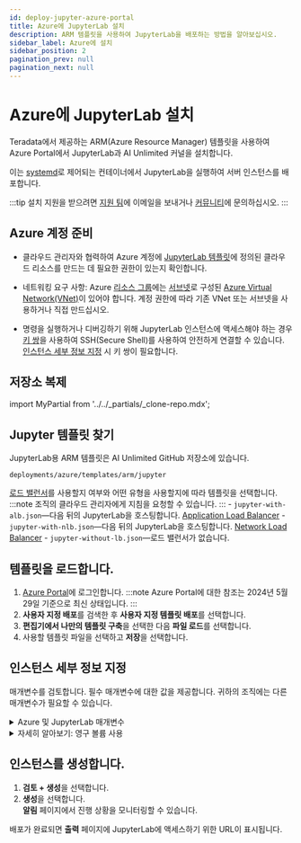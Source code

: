 ```yaml
---
id: deploy-jupyter-azure-portal
title: Azure에 JupyterLab 설치
description: ARM 템플릿을 사용하여 JupyterLab을 배포하는 방법을 알아보십시오.
sidebar_label: Azure에 설치
sidebar_position: 2
pagination_prev: null
pagination_next: null
---
```


# Azure에 JupyterLab 설치

Teradata에서 제공하는 ARM(Azure Resource Manager) 템플릿을 사용하여 Azure Portal에서 JupyterLab과 AI Unlimited 커널을 설치합니다. 

이는 [systemd](../../glossary.md#systemd)로 제어되는 컨테이너에서 JupyterLab을 실행하여 서버 인스턴스를 배포합니다.

:::tip
설치 지원을 받으려면 <a href="mailto:aiunlimited.support@Teradata.com">지원 팀</a>에 이메일을 보내거나 [커뮤니티](https://support.teradata.com/community?id=community_forum&sys_id=b0aba91597c329d0e6d2bd8c1253affa)에 문의하십시오.
:::


## Azure 계정 준비

- 클라우드 관리자와 협력하여 Azure 계정에 [JupyterLab 템플릿](https://github.com/Teradata/ai-unlimited/tree/develop/deployments/azure/templates/arm/jupyter)에 정의된 클라우드 리소스를 만드는 데 필요한 권한이 있는지 확인합니다.

- 네트워킹 요구 사항: Azure [리소스 그룹](https://learn.microsoft.com/en-us/azure/azure-resource-manager/management/manage-resource-groups-portal)에는 [서브넷](https://learn.microsoft.com/en-us/azure/virtual-network/virtual-network-manage-subnet?tabs=azure-portal)로 구성된 [Azure Virtual Network(VNet)](https://learn.microsoft.com/en-us/azure/virtual-network/quick-create-portal)이 있어야 합니다. 계정 권한에 따라 기존 VNet 또는 서브넷을 사용하거나 직접 만드십시오. 

- 명령을 실행하거나 디버깅하기 위해 JupyterLab 인스턴스에 액세스해야 하는 경우 [키 쌍](https://learn.microsoft.com/en-us/azure/virtual-machines/linux/mac-create-ssh-keys)을 사용하여 SSH(Secure Shell)를 사용하여 안전하게 연결할 수 있습니다. [인스턴스 세부 정보 지정](#specify-instance-details) 시 키 쌍이 필요합니다.


## 저장소 복제

import MyPartial from '../../_partials/_clone-repo.mdx';

<MyPartial />


## Jupyter 템플릿 찾기

JupyterLab용 ARM 템플릿은 AI Unlimited GitHub 저장소에 있습니다.

`deployments/azure/templates/arm/jupyter`

 [로드 밸런서](../../glossary.md#load-balancer)를 사용할지 여부와 어떤 유형을 사용할지에 따라 템플릿을 선택합니다.
:::note
조직의 클라우드 관리자에게 지침을 요청할 수 있습니다.
:::
    \- `jupyter-with-alb.json`—다음 뒤의 JupyterLab을 호스팅합니다. [Application Load Balancer](../../glossary.md#application-load-balancer)
    \- `jupyter-with-nlb.json`—다음 뒤의 JupyterLab을 호스팅합니다. [Network Load Balancer](../../glossary.md#network-load-balancer)
    \- `jupyter-without-lb.json`—로드 밸런서가 없습니다.

## 템플릿을 로드합니다.

1. [Azure Portal](https://portal.azure.com)에 로그인합니다.
   :::note
   Azure Portal에 대한 참조는 2024년 5월 29일 기준으로 최신 상태입니다.
   ::: 
2. **사용자 지정 배포**를 검색한 후 **사용자 지정 템플릿 배포**를 선택합니다.
3. **편집기에서 나만의 템플릿 구축**을 선택한 다음 **파일 로드**를 선택합니다.
4. 사용할 템플릿 파일을 선택하고 **저장**을 선택합니다.  


## 인스턴스 세부 정보 지정

매개변수를 검토합니다. 필수 매개변수에 대한 값을 제공합니다. 귀하의 조직에는 다른 매개변수가 필요할 수 있습니다.

<details>

<summary>Azure 및 JupyterLab 매개변수</summary>

| 매개변수 | 설명 | 노트 
|---------|-------------|-----------|
| Subscription | AI Unlimited를 배포하는 데 사용하려는 Azure 구독입니다. | 필수 사항<br/>기본값: NA<br/>무료 평가판이 아닌 계정을 사용하는 것이 좋습니다. |
| Region | AI Unlimited를 배포하려는 리전입니다. | 필수 사항<br/>기본값: NA<br/>AI Unlimited와 함께 사용할 작업 위치와 데이터 리소스에 가장 가까운 Azure 리전을 선택합니다. |
| Resource Group Name | 관련된 AI Unlimited 리소스를 함께 그룹화하는 컨테이너의 이름입니다. | 필수 사항<br/>기본값: ai-unlimited-jupyter |
| OS Version  | 현재 구독에서 사용할 수 있는 운영 체제 버전입니다.| 선택 사항(기본값 제공)<br/>기본값: Ubuntu-2004 |
| Instance Type | AI Unlimited에 사용하려는 인스턴스 유형입니다.| 선택 사항<br/>기본값: STANDARD_D2_V3<br/>비용을 절감하기 위해 기본 인스턴스 유형을 사용하는 것이 좋습니다. 기본 인스턴스 유형은 2개의 vCPU와 8.0GiB 메모리가 있는 표준 Dv3 시리즈입니다.|
| Network | AI Unlimited 인스턴스를 배포하려는 네트워크의 이름입니다.| 선택 사항<br/>기본값: NA| 
| Subnet | AI Unlimited 인스턴스를 배포하려는 하위 네트워크입니다.| 필수 사항<br/>기본값: NA<br/>서브넷은 선택한 가용성 영역에 있어야 합니다. |
| Security Group | 인스턴스에 대한 인바운드 및 아웃바운드 트래픽을 제어하는 가상 방화벽입니다. | 선택 사항<br/>기본값: JupyterSecurityGroup<br/>보안 그룹은 인스턴스에 액세스할 수 있는 프로토콜, 포트 및 IP 주소 또는 CIDR 블록을 지정하는 규칙 세트로 구현됩니다. 사용자 지정 보안 그룹 수신 규칙을 만들지 않는 한 액세스 CIDR 또는 보안 그룹 중 하나 이상을 정의하여 인바운드 트래픽을 허용합니다. |
| Access CIDR | 인스턴스에 액세스할 수 있는 CIDR IP 주소 범위입니다. | 선택 사항<br/>기본값: 0.0.0.0/0<br/>이 값을 신뢰할 수 있는 IP 범위로 설정하는 것이 좋습니다. 사용자 지정 보안 그룹 수신 규칙을 만들지 않는 한 액세스 CIDR 또는 보안 그룹 중 하나 이상을 정의하여 인바운드 트래픽을 허용합니다. |
| Source App Sec Groups (ASG) | AI Unlimited 인스턴스에 연결할 수 있는 권한이 있는 소스 애플리케이션 보안 그룹입니다. ASG를 사용하면 특정 네트워크 보안 정책에 따라 VM(가상 머신)을 구성할 수 있습니다. 이러한 보안 정책은 가상 머신에서 어떤 트래픽이 허용되거나 허용되지 않는지 결정합니다. | 선택 사항<br/>기본값: NA<br/>네트워크 인터페이스와 동일한 리전에 있는 애플리케이션 보안 그룹을 선택합니다. |
| Destination App Sec Groups | AI Unlimited 인스턴스에 연결할 수 있는 권한이 있는 대상 애플리케이션 보안 그룹입니다. | 선택 사항<br/>기본값: NA<br/>네트워크 인터페이스와 동일한 리전에 있는 애플리케이션 보안 그룹을 선택합니다. |
| Role Definition ID | AI Unlimited에서 사용할 역할의 ID입니다. | 필수 사항<br/>기본값: NA<br/>Azure CLI 명령인 `Get-AzRoleDefinition` 명령을 사용하여 역할 정의 ID를 가져옵니다. |
| Allow Public SSH | Azure의 VM에 연결하기 위해 SSH(Secure Shell) 키를 사용할 수 있는지 여부를 지정합니다. |  선택 사항<br/>기본값: true |
| Public Key | SSH를 통해 VM에 연결하는 데 사용할 수 있는 공용 SSH 키입니다. | 선택 사항<br/>기본값: NA<br/>이 값은 `ssh-rsa`로 시작해야 합니다. |
| Use Persistent Volume | 데이터를 저장하기 위해 새 영구 볼륨을 사용할지 기존 영구 볼륨을 사용할지 지정합니다. 매개변수 섹션 아래의 *자세히 알아보기: 영구 볼륨 사용*을 참조하십시오. | 선택 사항(기본값 제공)<br/>기본값: New<br/>지원되는 옵션은 사용 사례에 따라 새 영구 볼륨 또는 기존 영구 볼륨입니다. |
| Persistent Volume Size | 인스턴스에 연결할 수 있는 영구 볼륨의 크기(GB)입니다. | 선택 사항<br/>기본값: 100<br/>8~1000 사이의 값을 지원합니다. |
| Existing Persistent Volume | 인스턴스에 연결할 수 있는 기존 영구 볼륨의 ID입니다.| 영구 볼륨 사용이 기존으로 설정된 경우 필수 사항<br/>기본값: NA<br/>영구 볼륨은 AI Unlimited 인스턴스와 동일한 가용성 영역에 있어야 합니다. |
| JupyterHttpPort | JupyterLab 서비스 UI에 액세스하는 포트입니다. | 필수 사항(기본값 제공)<br/>기본값: 8888 |
| JupyterVersion | 배포하려는 JupyterLab 버전입니다. | 필수 사항(기본값 제공)<br/>기본값: 최신<br/>값은 컨테이너 버전 태그입니다(예: 최신). |
| JupyterToken | UI에서 JupyterLab에 액세스하는 데 사용되는 토큰 또는 비밀번호입니다.| 필수 사항<br/>기본값: NA<br/>토큰은 문자로 시작해야 하며 영숫자만 포함해야 합니다. 허용되는 패턴은 ^[a-zA-Z][a-zA-Z0-9-]*입니다. |

</details>

<details>

<summary>자세히 알아보기: 영구 볼륨 사용</summary>

JupyterLab 인스턴스는 컨테이너에서 실행되고 인스턴스의 루트 볼륨에 있는 데이터베이스에 구성 데이터를 저장합니다. 인스턴스를 종료, 다시 시작 또는 스냅샷하고 다시 시작해도 이 데이터가 유지됩니다. 

그러나 영구 볼륨은 컨테이너화된 애플리케이션의 데이터를 실행되는 컨테이너, 포드 또는 노드의 수명을 넘어 저장합니다. 

**영구 볼륨 없음**

컨테이너, 포드 또는 노드가 충돌하거나 종료되면 JupyterLab 구성 데이터가 손실됩니다. 새로운 JupyterLab 인스턴스를 배포할 수 있지만 손실된 인스턴스와 동일한 상태로는 배포할 수 없습니다.

**영구 볼륨 사용**

컨테이너, 포드 또는 노드가 충돌하거나 종료되고 JupyterLab 구성 데이터가 영구 볼륨에 저장된 경우 손실된 인스턴스와 동일한 구성을 갖는 새 JupyterLab 인스턴스를 배포할 수 있습니다.

**예**

1. JupyterLab을 배포하고 다음 매개변수를 포함합니다.
   - `UsePersistentVolume`: **신규**
2. 스택을 생성한 후 **출력** 탭에서 `volume-id`를 기록해 둡니다.
3. JupyterLab을 사용합니다.
4. JupyterLab 인스턴스가 손실된 경우 JupyterLab을 다시 배포하고 다음 매개변수를 포함합니다.
   - `UsePersistentVolume`: **신규**
   - `ExistingPersistentVolumeId`: 2단계에서 기록한 값
   
새로운 JupyterLab 인스턴스는 손실된 인스턴스와 동일한 구성을 갖습니다.

</details>


## 인스턴스를 생성합니다.

1. **검토 + 생성**을 선택합니다.
2. **생성**을 선택합니다.<br />
**알림** 페이지에서 진행 상황을 모니터링할 수 있습니다.

배포가 완료되면 **출력** 페이지에 JupyterLab에 액세스하기 위한 URL이 표시됩니다.





